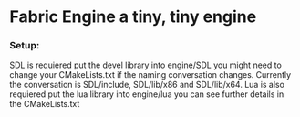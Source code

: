 # Fabric Engine a tiny, tiny engine


### Setup:

SDL is requiered put the devel library into engine/SDL you might need to change your CMakeLists.txt if the naming conversation changes. Currently the conversation is SDL/include, SDL/lib/x86 and SDL/lib/x64.
Lua is also requiered put the lua library into engine/lua you can see further details in the CMakeLists.txt